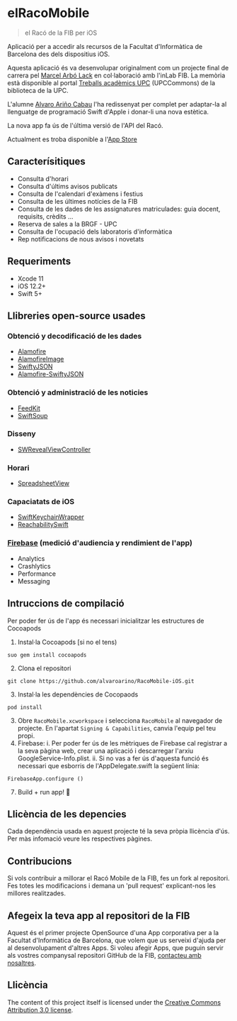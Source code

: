 elRacoMobile
===============
> el Racó de la FIB per iOS

Aplicació per a accedir als recursos de la Facultat d'Informàtica de Barcelona des dels dispositius iOS.

Aquesta aplicació és va desenvolupar originalment com un projecte final de carrera pel [Marcel Arbó Lack](http://es.linkedin.com/in/marcelarbo) en col·laboració amb l'inLab FIB. La memòria està disponible al portal [Treballs acadèmics UPC](http://hdl.handle.net/2099.1/13957) (UPCCommons) de la biblioteca de la UPC.

L'alumne [Alvaro Ariño Cabau](http://es.linkedin.com/in/alvaroarino) l'ha redissenyat per complet per adaptar-la al llenguatge de programació Swift d'Apple i donar-li una nova estètica.

La nova app fa ús de l'última versió de l'API del Racó.

Actualment es troba disponible a l'[App Store](https://apps.apple.com/us/app/elracomobile/id1500949835)

Caracterísitiques
----------------
- Consulta d'horari
- Consulta d'últims avisos publicats
- Consulta de l'calendari d'exàmens i festius
- Consulta de les últimes notícies de la FIB
- Consulta de les dades de les assignatures matriculades: guia docent, requisits, crèdits ...
- Reserva de sales a la BRGF - UPC
- Consulta de l'ocupació dels laboratoris d'informàtica
- Rep notificacions de nous avisos i novetats

Requeriments
-------------
- Xcode 11
- iOS 12.2+
- Swift 5+

Llibreries open-source usades
------------------------------

### Obtenció y decodificació de les dades
- [Alamofire](https://github.com/Alamofire/Alamofire)
- [AlamofireImage](https://github.com/Alamofire/AlamofireImage)
- [SwiftyJSON](https://github.com/SwiftyJSON/SwiftyJSON)
- [Alamofire-SwiftyJSON](https://github.com/SwiftyJSON/Alamofire-SwiftyJSON)

### Obtenció y administració de les noticies
- [FeedKit](https://github.com/nmdias/FeedKit)
- [SwiftSoup](https://github.com/scinfu/SwiftSoup)

### Disseny
- [SWRevealViewController](https://github.com/John-Lluch/SWRevealViewController)

### Horari
- [SpreadsheetView](https://github.com/kishikawakatsumi/SpreadsheetView)

### Capaciatats de iOS
- [SwiftKeychainWrapper](https://github.com/jrendel/SwiftKeychainWrapper)
- [ReachabilitySwift](https://github.com/ashleymills/Reachability.swift)

### [Firebase](https://firebase.google.com) (medició d'audiencia y rendimient de l'app)
- Analytics
- Crashlytics
- Performance
- Messaging

## Intruccions de compilació

Per poder fer ús de l'app és necessari inicialitzar les estructures de Cocoapods
1. Instal·la Cocoapods [si no el tens)
~~~
suo gem install cocoapods
~~~
2. Clona el repositori
~~~
git clone https://github.com/alvaroarino/RacoMobile-iOS.git
~~~
3. Instal·la les dependències de Cocopaods
~~~
pod install
~~~
3. Obre `RacoMobile.xcworkspace` i selecciona `RacoMobile` al navegador de projecte. En l'apartat `Signing & Capabilities`, canvia l'equip pel teu propi.
4. Firebase:
i. Per poder fer ús de les mètriques de Firebase cal registrar a la seva pàgina web, crear una aplicació i descarregar l'arxiu GoogleService-Info.plist.
ii. Si no vas a fer ús d'aquesta funció és necessari que esborris de l'AppDelegate.swift la següent línia:
~~~
FirebaseApp.configure ()
~~~

7. Build + run app! 🎉

Llicència de les depencies
--------------------------
Cada dependència usada en aquest projecte té la seva pròpia llicència d'ús. Per màs infomació veure les respectives pàgines.


Contribucions
-------------
Si vols contribuir a millorar el Racó Mobile de la FIB, fes un fork al repositori. Fes totes les modificacions i demana un 'pull request' explicant-nos les millores realitzades.

Afegeix la teva app al repositori de la FIB
-------------------------------------------

Aquest és el primer projecte OpenSource d'una App corporativa per a la Facultat d'Informàtica de Barcelona, que volem que us serveixi d'ajuda per al desenvolupament d'altres Apps. Si voleu afegir Apps, que puguin servir als vostres companysal repositori GitHub de la FIB, [contacteu amb nosaltres](http://suport.fib.upc.edu).


Llicència
---------
The content of this project itself is licensed under the [Creative Commons Attribution 3.0 license](http://creativecommons.org/licenses/by-nc-nd/2.0/deed.es_ES).
